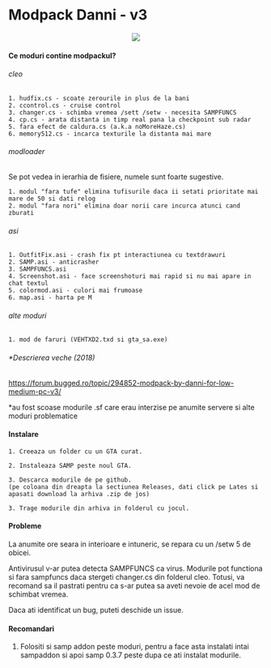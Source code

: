 # Modpack Danni - v3

<div align="center"><img src="https://i.imgur.com/RudMARB.png"></div>

#### Ce moduri contine modpackul?

###### cleo
    1. hudfix.cs - scoate zerourile in plus de la bani
    2. ccontrol.cs - cruise control
    3. changer.cs - schimba vremea /sett /setw - necesita SAMPFUNCS
    4. cp.cs - arata distanta in timp real pana la checkpoint sub radar
    5. fara efect de caldura.cs (a.k.a noMoreHaze.cs)
    6. memory512.cs - incarca texturile la distanta mai mare

###### modloader

Se pot vedea in ierarhia de fisiere, numele sunt foarte sugestive.

    1. modul "fara tufe" elimina tufisurile daca ii setati prioritate mai mare de 50 si dati relog
    2. modul "fara nori" elimina doar norii care incurca atunci cand zburati

###### asi
    1. OutfitFix.asi - crash fix pt interactiunea cu textdrawuri
    2. SAMP.asi - anticrasher
    3. SAMPFUNCS.asi
    4. Screenshot.asi - face screenshoturi mai rapid si nu mai apare in chat textul
    5. colormod.asi - culori mai frumoase
    6. map.asi - harta pe M

###### alte moduri
    1. mod de faruri (VEHTXD2.txd si gta_sa.exe)

###### *Descrierea veche (2018)
https://forum.bugged.ro/topic/294852-modpack-by-danni-for-low-medium-pc-v3/

*au fost scoase modurile .sf care erau interzise pe anumite servere si alte moduri problematice

#### Instalare
    
    1. Creeaza un folder cu un GTA curat.

    2. Instaleaza SAMP peste noul GTA.

    3. Descarca modurile de pe github. 
    (pe coloana din dreapta la sectiunea Releases, dati click pe Lates si apasati download la arhiva .zip de jos)

    3. Trage modurile din arhiva in folderul cu jocul.

#### Probleme

La anumite ore seara in interioare e intuneric, se repara cu un /setw 5 de obicei.

Antivirusul v-ar putea detecta SAMPFUNCS ca virus. Modurile pot functiona si fara sampfuncs daca stergeti changer.cs din folderul cleo.
Totusi, va recomand sa il pastrati pentru ca s-ar putea sa aveti nevoie de acel mod de schimbat vremea.

Daca ati identificat un bug, puteti deschide un issue.

#### Recomandari
    
1. Folositi si samp addon peste moduri, pentru a face asta instalati intai sampaddon si apoi samp 0.3.7 peste
dupa ce ati instalat modurile.


